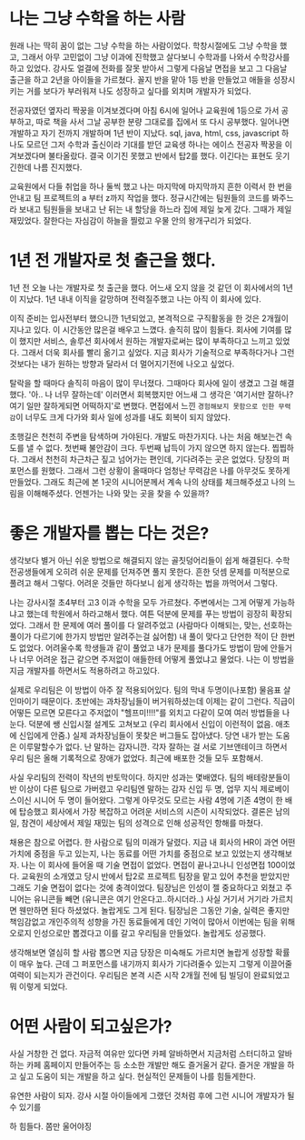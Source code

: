 # 나는 그냥 수학을 하는 사람
원래 나는 딱히 꿈이 없는 그냥 수학을 하는 사람이었다. 학창시절에도 그냥 수학을 했고, 그래서 아무 고민없이 그냥 이과에 진학했고 살다보니 수학과를 나와서 수학강사를 하고 있었다. 강사도 얼결에 전화를 잘못 받아서 그렇게 다음날 면접을 보고 그 다음날 출근을 하고 2년을 아이들을 가르쳤다. 꼴지 반을 맡아 1등 반을 만들었고 애들을 성장시키는 거를 보다가 부러워져 나도 성장하고 싶다를 외치며 개발자가 되었다. 

전공자였던 옆자리 짝꿍을 이겨보겠다며 아침 6시에 일어나 교육원에 1등으로 가서 공부하고, 따로 책을 사서 그날 공부한 분량 그대로를 집에서 또 다시 공부했다. 일어나면 개발하고 자기 전까지 개발하며 1년 반이 지났다. sql, java, html, css, javascript 하나도 모르던 그저 수학과 출신이라 기대를 받던 교육생 하나는 에이스 전공자 짝꿍을 이겨보겠다며 불타올랐다. 결국 이기진 못했고 반에서 탑2를 했다. 이긴다는 표현도 웃기긴한데 나름 진지했다. 

교육원에서 다들 취업을 하나 둘씩 했고 나는 마지막에 마지막까지 흔한 이력서 한 번을 안내고 팀 프로젝트의 a 부터 z까지 작업을 했다. 정규시간에는 팀원들의 코드를 봐주느라 보내고 팀원들을 보내고 난 뒤는 내 할당을 하느라 집에 제일 늦게 갔다. 그때가 제일 재밌었다. 잘한다는 자심감이 하늘을 찔렀고 우물 안의 왕개구리가 되었다.

# 1년 전 개발자로 첫 출근을 했다. 
1년 전 오늘 나는 개발자로 첫 출근을 했다. 어느새 오지 않을 것 같던 이 회사에서의 1년이 지났다. 1년 내내 이직을 갈망하며 전력질주했고 나는 아직 이 회사에 있다. 

이직 준비는 입사전부터 했으니깐 1년되었고, 본격적으로 구직활동을 한 것은 2개월이 지나고 있다. 이 시간동안 많은걸 배우고 느꼈다. 
솔직히 많이 힘들다. 회사에 기여를 많이 했지만 서비스, 솔루션 회사에서 원하는 개발자로써는 많이 부족하다고 느끼고 있었다. 그래서 더욱 회사를 빨리 옮기고 싶었다. 지금 회사가 기술적으로 부족하다거나 그런것보다는 내가 원하는 방향과 달라서 더 멀어지기전에 나오고 싶었다. 

탈락을 할 때마다 솔직히 마음이 많이 무너졌다. 그때마다 회사에 일이 생겼고 그걸 해결했다. '아.. 나 너무 잘하는데' 이러면서 회복했지만 어느새 그 생각은 '여기서만 잘하나? 여기 일만 잘하게되면 어떡하지'로 변했다. 면접에서 느낀 `경험해보지 못함으로 인한 무력감`이 너무도 크게 다가와 회사 일에 성과를 내도 회복이 되지 않았다. 

초행길은 천천히 주변을 탐색하며 가야된다. 개발도 마찬가지다. 나는 처음 해보는건 속도를 낼 수 없다. 첫번째 불안감이 크다. 두번째 납득이 가지 않으면 하지 않는다. 찝찝하다. 그래서 천천히 차근차근 짚고 넘어가는 편인데, 기다려주는 곳은 없었다. 당장의 퍼포먼스를 원했다. 그래서 그런 상황이 올때마다 엄청난 무력감은 나를 아무것도 못하게 만들었다. 그래도 최근에 본 1곳의 시니어분께서 계속 나의 상태를 체크해주셨고 나의 느림을 이해해주셨다. 언젠가는 나와 맞는 곳을 찾을 수 있을까? 

# 좋은 개발자를 뽑는 다는 것은?
생각보다 별거 아닌 쉬운 방법으로 해결되지 않는 골칫덩어리들이 쉽게 해결된다. 수학 전공생들에게 오히려 쉬운 문제를 던져주면 풀지 못한다. 흔한 덧셈 문제를 미적분으로 풀려고 해서 그렇다. 어려운 것들만 하다보니 쉽게 생각하는 법을 까먹어서 그렇다. 

나는 강사시절 초4부터 고3 이과 수학을 모두 가르쳤다. 주변에서는 그게 어떻게 가능하냐고 했는데 학원에서 하라고해서 했다. 여튼 덕분에 문제를 푸는 방법이 굉장히 확장되었다. 그래서 한 문제에 여러 풀이를 다 알려주었고 (사람마다 이해되는, 맞는, 선호하는 풀이가 다르기에 한가지 방법만 알려주는걸 싫어함) 내 풀이 맞다고 단언한 적이 단 한번도 없었다. 어려울수록 학생들과 같이 풀었고 내가 문제를 풀다가도 방법이 맘에 안들거나 너무 어려운 접근 같으면 주저없이 애들한테 어떻게 풀었냐고 물었다. 나는 이 방법을 지금 개발자를 하면서도 적용하려고 하고있다. 

실제로 우리팀은 이 방법이 아주 잘 적용되어있다. 팀의 막내 두명이(나포함) 물음표 살인마이기 때문이다. 초반에는 과차장님들이 버거워하셨는데 이제는 같이 그런다. 직급이 어떻든 모르면 모른다고 주저없이 "헬프미!!!!"를 외치고 다같이 모여 여러 방법들을 나눈다. 덕분에 쌩 신입시절 설계도 고쳐보고 (우리 회사에서 신입이 이런적이 없음. 애초에 신입에게 안줌.) 실제 과차장님들이 못찾은 버그들도 잡아냈다. 당연 내가 받는 도움은 이루말할수가 없다. 난 말하는 감자니깐. 각자 잘하는 걸 서로 기브앤테이크 하면서 우리 팀은 올해 기록적으로 장애가 없었다. 최근에 배포한 것들 모두 포함해서. 

사실 우리팀의 전력이 작년의 반토막이다. 하지만 성과는 몇배였다. 팀의 배테랑분들이 반 이상이 다른 팀으로 가버렸고 우리팀엔 말하는 감자 신입 두 명, 업무 지식 제로베이스이신 시니어 두 명이 들어왔다. 그렇게 아무것도 모르는 사람 4명에 기존 4명이 한 배에 탑승했고 회사에서 가장 복잡하고 어려운 서비스의 시즌이 시작되었다. 결론은 남의 일, 참견이 세상에서 제일 재밌는 팀의 성격으로 인해 성공적인 항해를 마쳤다. 

채용은 참으로 어렵다. 한 사람으로 팀의 미래가 달렸다. 지금 내 회사의 HR이 과연 어떤 가치에 중점을 두고 있는지, 나는 동료를 어떤 가치를 중점으로 보고 있었는지 생각해보자. 나는 이 회사에 들어올 때 기술 면접이 없었다. 면접이 끝나고나니 인성면접 100이었다. 교육원의 소개였고 당시 반에서 탑2로 프로젝트 팀장을 맡고 있어 추천을 받았지만 그래도 기술 면접이 없다는 것에 충격이었다. 팀장님은 인성이 젤 중요하다고 외쳤고 주니어는 유니콘들 빼면 (유니콘은 여기 안온다고..하시더라..) 사실 거기서 거기라 가르치면 웬만하면 된다 하셨었다. 놀랍게도 그게 된다. 팀장님은 그동안 기술, 실력은 좋지만 책임감없고 개인주의적 성향을 가진 동료들에게 데인 기억이 많아서 이번에는 팀을 위해 오로지 인성으로만 뽑겠다고 이를 갈고 우리팀을 만들었다. 놀랍게도 성공했다. 

생각해보면 열심히 할 사람 뽑으면 지금 당장은 미숙해도 가르치면 놀랍게 성장할 확률이 매우 높다. 근데 그 퍼포먼스를 내기까지 회사가 기다려줄수 있는지 그렇게 이끌어줄 여력이 되는지가 관건이다. 우리팀은 본격 시즌 시작 2개월 전에 팀 빌딩이 완료되었고 뭐 이렇게 되었다. 

# 어떤 사람이 되고싶은가? 
사실 거창한 건 없다. 자금적 여유만 있다면 카페 알바하면서 지금처럼 스터디하고 알바하는 카페 홈페이지 만들어주는 등 소소한 개발만 해도 즐거울거 같다. 즐거운 개발을 하고 싶고 도움이 되는 개발을 하고 싶다. 현실적인 문제들이 나를 힘들게한다. 

유연한 사람이 되자. 강사 시절 아이들에게 그랬던 것처럼 후에 그런 시니어 개발자가 될 수 있기를

하 힘들다. 쫌만 울어야징 
